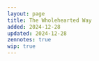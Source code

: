 ```yaml
---
layout: page
title: The Wholehearted Way
added: 2024-12-28
updated: 2024-12-28
zennotes: true
wip: true
---
```


